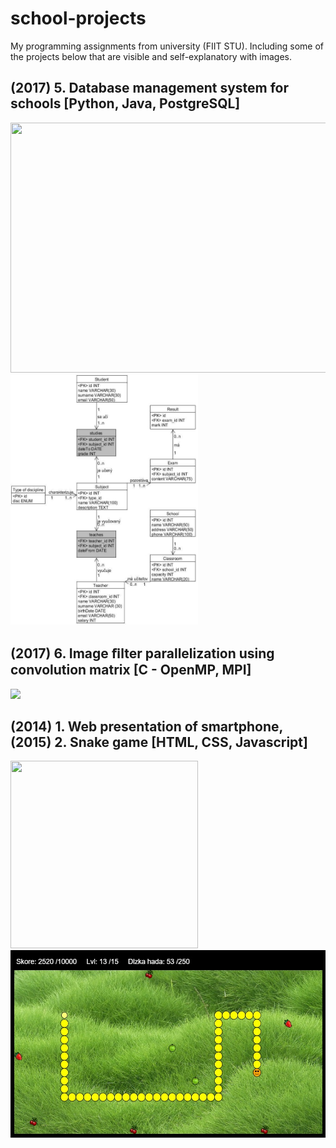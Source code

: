 # school-projects

My programming assignments from university (FIIT STU).  Including some of the projects below that are visible and self-explanatory with images.

## (2017) 5. Database management system for schools [Python, Java, PostgreSQL]
<img src="https://github.com/freezpmark/School-projects/blob/master/5.%20Database%20system%20(Java)/documentation/DBS.jpg" width='510' height='400'/> <img src="https://github.com/FrizzLi/School-projects/blob/master/5.%20Database%20system%20(Java)/documentation/DBS_model.jpg" width='300' height='400'/>

## (2017) 6. Image ﬁlter parallelization using convolution matrix [C - OpenMP, MPI]
<img src="https://github.com/freezpmark/School-projects/blob/master/6.%20Paralel%20programming%20(C)/Image%20filter%20(OpenMP%20%2B%20MPI)/filter.jpg"/>

## (2014) 1. Web presentation of smartphone, (2015) 2. Snake game [HTML, CSS, Javascript]
<img src="https://github.com/freezpmark/School-projects/blob/master/1.%20Web%20presentation%20(HTML%2C%20CSS)/Documentation/s4.jpg" width='300' height='300'/> <img src="https://github.com/FrizzLi/School-projects/blob/master/2.%20Snake%20game%20(JavaScript%2C%20HTML)/documentation/snake.jpg" width='525' height='300'/>
